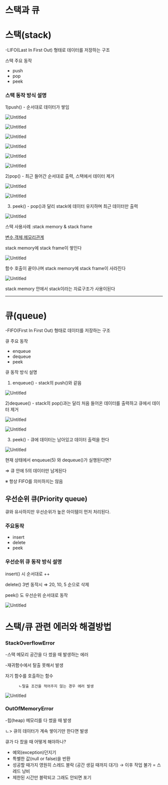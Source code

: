 # 스택과 큐

# 스택(stack)

-LIFO(Last In First Out) 형태로 데이터를 저장하는 구조

스택 주요 동작

- push
- pop
- peek

### 스택 동작 방식 설명

1)push() - 순서대로 데이터가 쌓임

![Untitled](https://s3-us-west-2.amazonaws.com/secure.notion-static.com/bc9cc38c-52f0-4bc5-8548-3c1b6dafb77d/Untitled.png)

![Untitled](https://s3-us-west-2.amazonaws.com/secure.notion-static.com/bc9cc38c-52f0-4bc5-8548-3c1b6dafb77d/Untitled.png)

![Untitled](https://s3-us-west-2.amazonaws.com/secure.notion-static.com/bc9cc38c-52f0-4bc5-8548-3c1b6dafb77d/Untitled.png)

![Untitled](https://s3-us-west-2.amazonaws.com/secure.notion-static.com/bc9cc38c-52f0-4bc5-8548-3c1b6dafb77d/Untitled.png)

![Untitled](https://s3-us-west-2.amazonaws.com/secure.notion-static.com/bc9cc38c-52f0-4bc5-8548-3c1b6dafb77d/Untitled.png)

![Untitled](https://s3-us-west-2.amazonaws.com/secure.notion-static.com/0181c893-d8c1-4f66-956a-94a88cba3464/Untitled.png)

2)pop() - 최근 들어간 순서대로 출력, 스택에서 데이터 제거

![Untitled](https://s3-us-west-2.amazonaws.com/secure.notion-static.com/70316f25-ce8e-4c2c-804a-c4d1c9699617/Untitled.png)

![Untitled](https://s3-us-west-2.amazonaws.com/secure.notion-static.com/af702705-9c1f-423b-96e1-6fcebdbb0dbc/Untitled.png)

3) peek() - pop()과 달리 stack에 데이터 유지하며 최근 데이터만 출력

![Untitled](https://s3-us-west-2.amazonaws.com/secure.notion-static.com/79309133-32dc-4a5b-a3c8-dd7fd9348033/Untitled.png)

스택 사용사례 :stack memory & stack frame

[변수,객체,메모리관계](https://www.notion.so/ac3dbd5af8254a09834774f6ef77d3e4?pvs=21)

stack memory에 stack frame이 쌓인다

![Untitled](https://s3-us-west-2.amazonaws.com/secure.notion-static.com/5bb4a0cc-e6f2-455a-b25c-44f73683620b/Untitled.png)

함수 호출이 끝이나며 stack memory에 stack frame이 사라진다

![Untitled](https://s3-us-west-2.amazonaws.com/secure.notion-static.com/aa2cc0f5-65e8-40b9-af03-ceea3c461d15/Untitled.png)

stack memory 안에서 stack이라는 자료구조가 사용이된다

---

# 큐(queue)

-FIFO(First In First Out) 형태로 데이터를 저장하는 구조

큐 주요 동작

- enqueue
- dequeue
- peek

큐 동작 방식 설명

1) enqueue() - stack의 push()와 같음

![Untitled](https://s3-us-west-2.amazonaws.com/secure.notion-static.com/79900ccc-79fe-41c0-a78a-2195af61aa81/Untitled.png)

2)dequeue() - stack의 pop()과는 달리 처음 들어온 데이터를 출력하고 큐에서 데이터 제거

![Untitled](https://s3-us-west-2.amazonaws.com/secure.notion-static.com/ab7f3ac3-cb1b-42f0-9753-9a27b276ffc8/Untitled.png)

![Untitled](https://s3-us-west-2.amazonaws.com/secure.notion-static.com/86e1cc4d-9dd0-4e25-a90c-23a40ad8ce74/Untitled.png)

3) peek() - 큐에 데이터는 남아있고 데이터 출력을 한다

![Untitled](https://s3-us-west-2.amazonaws.com/secure.notion-static.com/af440d6b-7975-462c-801d-1cf624b93a1d/Untitled.png)

현재 상태에서 enqueue(5) 와 dequeue()가 실행된다면?

⇒ 큐 안에 5의 데이터만 남게된다

※ 항상 FIFO를 의미하지는 않음

## 우선순위 큐(Priority queue)

큐와 유사하지만 우선순위가 높은 아이템이 먼저 처리된다.

### 주요동작

- insert
- delete
- peek

### 우선순위 큐 동작 방식 설명

insert() 시 순서대로 ++

delete() 3번 동작시 ⇒ 20, 10, 5 순으로 삭제

peek() 도 우선순위 순서대로 동작

![Untitled](https://s3-us-west-2.amazonaws.com/secure.notion-static.com/c8f345db-026e-4b76-9239-3237bdb5086c/Untitled.png)

# 스택/큐 관련 에러와 해결방법

### StackOverflowError

-스택 메모리 공간을 다 썼을 때 발생하는 에러

-재귀함수에서 탈출 못해서 발생

자기 함수를 호출하는 함수

          ㄴ탈출 조건을 적어주지 않는 경우 에러 발생

![Untitled](https://s3-us-west-2.amazonaws.com/secure.notion-static.com/1c45ed15-d6c7-49ec-9f0b-dcb50372c922/Untitled.png)

### OutOfMemoryError

-힙(heap) 메모리를 다 썼을 때 발생

ㄴ> 큐의 데이터가 계속 쌓이기만 한다면 발생

큐가 다 찼을 때 어떻게 해야하나?

- 예외(exception)던지기
- 특별한 값(null or false)을 반환
- 성공할 때가지 영원히 스레드 블락 (공간 생길 때까지 대기) → 이후 작업 불가 = 스레드 낭비
- 제한된 시간만 블락되고 그래도 안되면 포기
